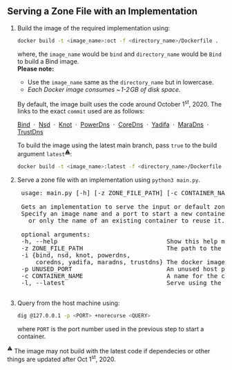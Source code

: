 ## Serving a Zone File with an Implementation

1. Build the image of the required implementation using:
    ```bash
    docker build -t <image_name>:oct -f <directory_name>/Dockerfile .
    ```
    where, the `image_name` would be `bind` and `directory_name` would be `Bind` to build a Bind image.<br>
    **Please note:**
    - Use the `image_name` same as the `directory_name` but in lowercase.
    - _Each Docker image consumes  ~&hairsp;1-2&hairsp;GB of disk space._

    By default, the image built uses the code around October 1<sup>st</sup>, 2020. The links to the exact `commit` used are as follows:
    
    [Bind](https://gitlab.isc.org/isc-projects/bind9/-/tree/dbcf683c1a57f49876e329fca183cb39d20ca3a4) &nbsp;&middot;&nbsp;
    [Nsd](https://github.com/NLnetLabs/nsd/tree/4043a5ab7be7abaec969011e48e4d0d60a0056a6) &nbsp;&middot;&nbsp;
    [Knot](https://gitlab.nic.cz/knot/knot-dns/-/tree/563fcdd886b5d5c52bceeb8fda3c4bda59ece73e) &nbsp;&middot;&nbsp;
    [PowerDns](https://github.com/PowerDNS/pdns/tree/a03aaad7554483ee6efe72a81eda00a9d1a94fe5) &nbsp;&middot;&nbsp;
    [CoreDns](https://github.com/coredns/coredns/tree/6edc8fe7f6c2f57844c8ee7f7f5deef71085ebe8) &nbsp;&middot;&nbsp;
    [Yadifa](https://github.com/yadifa/yadifa/tree/dc5bed2fb8ec204af9b65eeb91934c2c85098cbb) &nbsp;&middot;&nbsp;
    [MaraDns](https://github.com/samboy/MaraDNS/tree/3ec477f227b2bf6947be8fbe8fd0ab73130227d0) &nbsp;&middot;&nbsp;
    [TrustDns](https://github.com/bluejekyll/trust-dns/tree/7d9b186121fb5cb331cf2ec6baa47846b83de8fc) 

    To build the image using the latest main branch, pass `true` to the build argument `latest`<sup>[:warning:](#note_1)</sup>:
    ```bash
    docker build -t <image_name>:latest -f <directory_name>/Dockerfile --build-arg latest=true .
    ```

2. Serve a zone file with an implementation using `python3 main.py`.

    <pre>
    usage: main.py [-h] [-z ZONE_FILE_PATH] [-c CONTAINER_NAME]  [-p UNUSED_PORT] [-i {bind, nsd, knot, powerdns, coredns, yadifa, maradns, trustdns}]

    Gets an implementation to serve the input or default zone file.
    Specify an image name and a port to start a new container (also container name if you want to assign a name)
      or only the name of an existing container to reuse it.

    optional arguments:
    -h, --help                              Show this help message and exit.
    -z ZONE_FILE_PATH                       The path to the zone file to be served. (default: <a href="db.campus.edu" title="default zone file">db.campus.edu</a>)
    -i {bind, nsd, knot, powerdns,
        coredns, yadifa, maradns, trustdns} The docker image name of the implementation to start a container.
    -p UNUSED_PORT                          An unused host port to map to port 53 of the container.
    -c CONTAINER_NAME                       A name for the container. (default: Random Docker generated name)
    -l, --latest                            Serve using the latest image tag.
    </pre>

3. Query from the host machine using:
    ```bash
    dig @127.0.0.1 -p <PORT> +norecurse <QUERY>
    ```
    where `PORT` is the port number used in the previous step to start a container.

<a name="note_1"><sup>:warning:</sup></a> The image may not build with the latest code if dependecies or other things are updated after Oct 1<sup>st</sup>, 2020.
